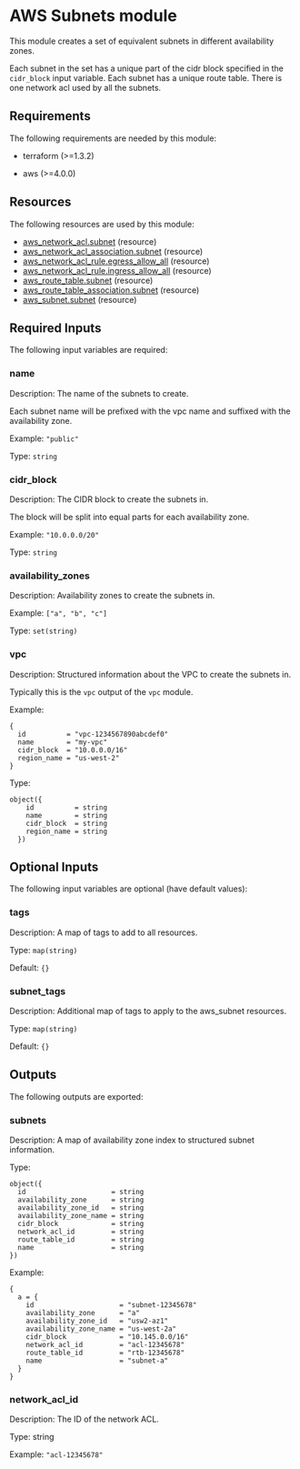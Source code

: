 # AWS Subnets module

This module creates a set of equivalent subnets in different availability zones.

Each subnet in the set has a unique part of the cidr block specified in the `cidr_block` input variable.
Each subnet has a unique route table.
There is one network acl used by all the subnets.

<!-- BEGIN_TF_DOCS -->
## Requirements

The following requirements are needed by this module:

- terraform (>=1.3.2)

- aws (>=4.0.0)

## Resources

The following resources are used by this module:

- [aws_network_acl.subnet](https://registry.terraform.io/providers/hashicorp/aws/latest/docs/resources/network_acl) (resource)
- [aws_network_acl_association.subnet](https://registry.terraform.io/providers/hashicorp/aws/latest/docs/resources/network_acl_association) (resource)
- [aws_network_acl_rule.egress_allow_all](https://registry.terraform.io/providers/hashicorp/aws/latest/docs/resources/network_acl_rule) (resource)
- [aws_network_acl_rule.ingress_allow_all](https://registry.terraform.io/providers/hashicorp/aws/latest/docs/resources/network_acl_rule) (resource)
- [aws_route_table.subnet](https://registry.terraform.io/providers/hashicorp/aws/latest/docs/resources/route_table) (resource)
- [aws_route_table_association.subnet](https://registry.terraform.io/providers/hashicorp/aws/latest/docs/resources/route_table_association) (resource)
- [aws_subnet.subnet](https://registry.terraform.io/providers/hashicorp/aws/latest/docs/resources/subnet) (resource)

## Required Inputs

The following input variables are required:

### name

Description: The name of the subnets to create.

Each subnet name will be prefixed with the vpc name and suffixed with the availability zone.

Example: `"public"`

Type: `string`

### cidr\_block

Description: The CIDR block to create the subnets in.

The block will be split into equal parts for each availability zone.

Example: `"10.0.0.0/20"`

Type: `string`

### availability\_zones

Description: Availability zones to create the subnets in.

Example: `["a", "b", "c"]`

Type: `set(string)`

### vpc

Description: Structured information about the VPC to create the subnets in.

Typically this is the `vpc` output of the `vpc` module.

Example:
```
{
  id          = "vpc-1234567890abcdef0"
  name        = "my-vpc"
  cidr_block  = "10.0.0.0/16"
  region_name = "us-west-2"
}
```

Type:

```hcl
object({
    id          = string
    name        = string
    cidr_block  = string
    region_name = string
  })
```

## Optional Inputs

The following input variables are optional (have default values):

### tags

Description: A map of tags to add to all resources.

Type: `map(string)`

Default: `{}`

### subnet\_tags

Description: Additional map of tags to apply to the aws\_subnet resources.

Type: `map(string)`

Default: `{}`

## Outputs

The following outputs are exported:

### subnets

Description: A map of availability zone index to structured subnet information.

Type:
```hcl
object({
  id                     = string
  availability_zone      = string
  availability_zone_id   = string
  availability_zone_name = string
  cidr_block             = string
  network_acl_id         = string
  route_table_id         = string
  name                   = string
})
```

Example:
```hcl
{
  a = {
    id                     = "subnet-12345678"
    availability_zone      = "a"
    availability_zone_id   = "usw2-az1"
    availability_zone_name = "us-west-2a"
    cidr_block             = "10.145.0.0/16"
    network_acl_id         = "acl-12345678"
    route_table_id         = "rtb-12345678"
    name                   = "subnet-a"
  }
}
```

### network\_acl\_id

Description: The ID of the network ACL.

Type: string

Example: `"acl-12345678"`
<!-- END_TF_DOCS -->